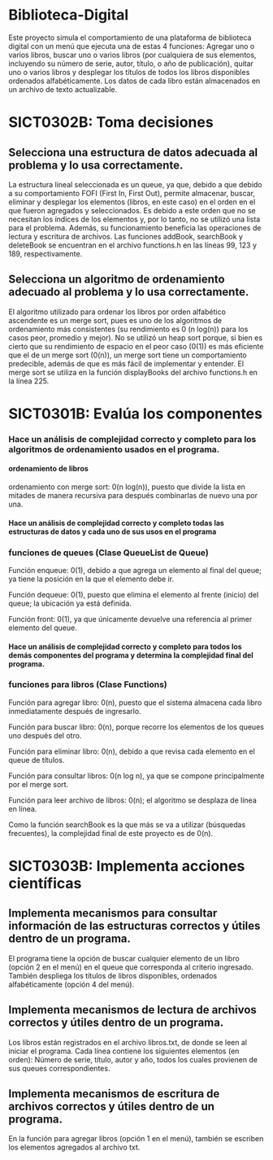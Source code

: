 # Biblioteca-Digital
Este proyecto simula el comportamiento de una plataforma de biblioteca digital con un menú que ejecuta una de estas 4 funciones: Agregar uno o varios libros, buscar uno o varios libros (por cualquiera de sus elementos, incluyendo su número de serie, autor, título, o año de publicación), quitar uno o varios libros y desplegar los títulos de todos los libros disponibles ordenados alfabéticamente. Los datos de cada libro están almacenados en un archivo de texto actualizable.
# SICT0302B: Toma decisiones
## Selecciona una estructura de datos adecuada al problema y lo usa correctamente.
La estructura lineal seleccionada es un queue, ya que, debido a que debido a su comportamiento FOFI (First In, First Out), permite almacenar, buscar, eliminar y desplegar los elementos (libros, en este caso) en el orden en el que fueron agregados y seleccionados. Es debido a este orden que no se necesitan los índices de los elementos y, por lo tanto, no se utilizó una lista para el problema. Además, su funcionamiento beneficia las operaciones de lectura y escritura de archivos. Las funciones addBook, searchBook y deleteBook se encuentran en el archivo functions.h en las líneas 99, 123 y 189, respectivamente.
## Selecciona un algoritmo de ordenamiento adecuado al problema y lo usa correctamente.
El algoritmo utilizado para ordenar los libros por orden alfabético ascendente es un merge sort, pues es uno de los algoritmos de ordenamiento más consistentes (su rendimiento es 0 (n log(n)) para los casos peor, promedio y mejor). No se utilizó un heap sort porque, si bien es cierto que su rendimiento de espacio en el peor caso (0(1)) es más eficiente que el de un merge sort (0(n)), un merge sort tiene un comportamiento predecible, además de que es más fácil de implementar y entender. El merge sort se utiliza en la función displayBooks del archivo functions.h en la línea 225.
# SICT0301B: Evalúa los componentes
### Hace un análisis de complejidad correcto y completo para los algoritmos de ordenamiento usados en el programa.
#### ordenamiento de libros
ordenamiento con merge sort: 0(n log(n)), puesto que divide la lista en mitades de manera recursiva para después combinarlas de nuevo una por una.
#### Hace un análisis de complejidad correcto y completo todas las estructuras de datos y cada uno de sus usos en el programa
### funciones de queues (Clase QueueList de Queue)
Función enqueue: 0(1), debido a que agrega un elemento al final del queue; ya tiene la posición en la que el elemento debe ir.

Función dequeue: 0(1), puesto que elimina el elemento al frente (inicio) del queue; la ubicación ya está definida.

Función front: 0(1), ya que únicamente devuelve una referencia al primer elemento del queue.
#### Hace un análisis de complejidad correcto y completo para todos los demás componentes del programa y determina la complejidad final del programa.
### funciones para libros (Clase Functions)
Función para agregar libro: 0(n), puesto que el sistema almacena cada libro inmediatamente después de ingresarlo.

Función para buscar libro: 0(n), porque recorre los elementos de los queues uno después del otro.

Función para eliminar libro: 0(n), debido a que revisa cada elemento en el queue de títulos.

Función para consultar libros: 0(n log n), ya que se compone principalmente por el merge sort.

Función para leer archivo de libros: 0(n); el algoritmo se desplaza de línea en línea.

Como la función searchBook es la que más se va a utilizar (búsquedas frecuentes), la complejidad final de este proyecto es de 0(n).

# SICT0303B: Implementa acciones científicas
## Implementa mecanismos para consultar información de las estructuras correctos y útiles dentro de un programa.
El programa tiene la opción de buscar cualquier elemento de un libro (opción 2 en el menú) en el queue que corresponda al criterio ingresado. 
También despliega los títulos de libros disponibles, ordenados alfabéticamente (opción 4 del menú).
## Implementa mecanismos de lectura de archivos correctos y útiles dentro de un programa.
Los libros están registrados en el archivo libros.txt, de donde se leen al iniciar el programa. Cada línea contiene los siguientes elementos (en orden): Número de serie, título, autor y año, todos los cuales provienen de sus queues correspondientes.
## Implementa mecanismos de escritura de archivos correctos y útiles dentro de un programa.
En la función para agregar libros (opción 1 en el menú), también se escriben los elementos agregados al archivo txt.
